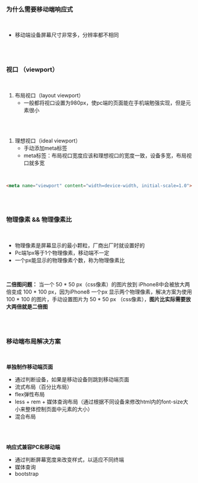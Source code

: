 ### 为什么需要移动端响应式

<br>

- 移动端设备屏幕尺寸非常多，分辨率都不相同


<br>

<br>

### 视口 （viewport）

<br>


1. 布局视口（layout viewport）
   - 一般都将视口设置为980px，使pc端的页面能在手机端勉强实现，但是元素很小

<br>

<br>

1. 理想视口（ideal viewport）
   - 手动添加meta标签
   - meta标签：布局视口宽度应该和理想视口的宽度一致，设备多宽，布局视口就多宽

<br>

```html
<meta name="viewport" content="width=device-width, initial-scale=1.0">
```



<br>

<br>


### 物理像素 && 物理像素比

<br>

- 物理像素是屏幕显示的最小颗粒，厂商出厂时就设置好的
- Pc端1px等于1个物理像素，移动端不一定
- 一个px能显示的物理像素个数，称为物理像素比

<br>

**二倍图问题：** 当一个 50 * 50 px（css像素）的图片放到 iPhone8中会被放大两倍变成 100 * 100 px，因为iPhone8 一个px 显示两个物理像素，解决方案为使用 100 * 100 的图片，手动设置图片为 50 * 50 px （css像素），**图片比实际需要放大两倍就是二倍图**


<br>

<br>


### 移动端布局解决方案

<br>

**单独制作移动端页面**

- 通过判断设备，如果是移动设备则跳到移动端页面
- 流式布局（百分比布局）
- flex弹性布局
- less + rem + 媒体查询布局（通过根据不同设备来修改html内的font-size大小来整体控制页面中元素的大小）
- 混合布局


<br>

<br>

**响应式兼容PC和移动端**

-  通过判断屏幕宽度来改变样式，以适应不同终端
-  媒体查询
-  bootstrap





